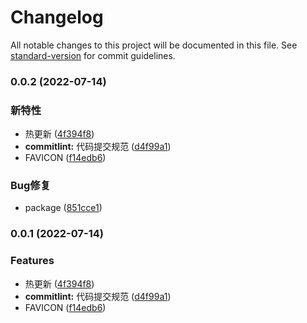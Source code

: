 # Changelog

All notable changes to this project will be documented in this file. See [standard-version](https://github.com/conventional-changelog/standard-version) for commit guidelines.

### 0.0.2 (2022-07-14)


### 新特性

* 热更新 ([4f394f8](https://git.notion.pet/notion-pet/notionpet-browser-plugin/commit/4f394f817525fa2d1f62d7d114a78f3c30c81100))
* **commitlint:** 代码提交规范 ([d4f99a1](https://git.notion.pet/notion-pet/notionpet-browser-plugin/commit/d4f99a1db06ec58b259a2d2adb9db29e173c25cc))
* FAVICON ([f14edb6](https://git.notion.pet/notion-pet/notionpet-browser-plugin/commit/f14edb663e0e6116a927d01df73f4472b3ef69ac))


### Bug修复

* package ([851cce1](https://git.notion.pet/notion-pet/notionpet-browser-plugin/commit/851cce1ed982e3ee20443e4876308ed9cfcba8a5))

### 0.0.1 (2022-07-14)


### Features

* 热更新 ([4f394f8](https://git.notion.pet/notion-pet/notionpet-browser-plugin/commit/4f394f817525fa2d1f62d7d114a78f3c30c81100))
* **commitlint:** 代码提交规范 ([d4f99a1](https://git.notion.pet/notion-pet/notionpet-browser-plugin/commit/d4f99a1db06ec58b259a2d2adb9db29e173c25cc))
* FAVICON ([f14edb6](https://git.notion.pet/notion-pet/notionpet-browser-plugin/commit/f14edb663e0e6116a927d01df73f4472b3ef69ac))
